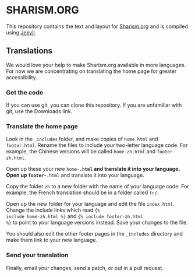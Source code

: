 SHARISM.ORG
===========

This repository contains the text and layout for [Sharism.org](http://sharism.org) and is compiled using [Jekyll](https://github.com/mojombo/jekyll/).

Translations
------------

We would love your help to make Sharism.org available in more languages. For now we are concentrating on translating the home page for greater accessibility.

### Get the code

If you can use git, you can clone this repository. If you are unfamiliar with git, use the Downloads link.

### Translate the home page

Look in the <code>_includes</code> folder, and make copies of <code>home.html</code> and <code>footer.html</code>. Rename the files to include your two-letter language code. For example, the Chinese versions will be called <code>home-zh.html</code> and <code>footer-zh.html</code>.

Open up these your new <code>home-**.html</code> and translate it into your language. Open up <code>footer-**.html</code> and translate it into your language.

Copy the folder <code>zh</code> to a new folder with the name of your language code. For example, the French translation should be in a folder called <code>fr/</code>.

Open up the new folder for your language and edit the file <code>index.html</code>. Change the include links which read <code>{% include home-zh.html %}</code> and <code>{% include footer-zh.html %}</code> to point to your language versions instead. Save your changes to the file.

You should also edit the other footer pages in the <code>_includes</code> directory and make them link to your new language.

### Send your translation

Finally, email your changes, send a patch, or put in a pull request.
